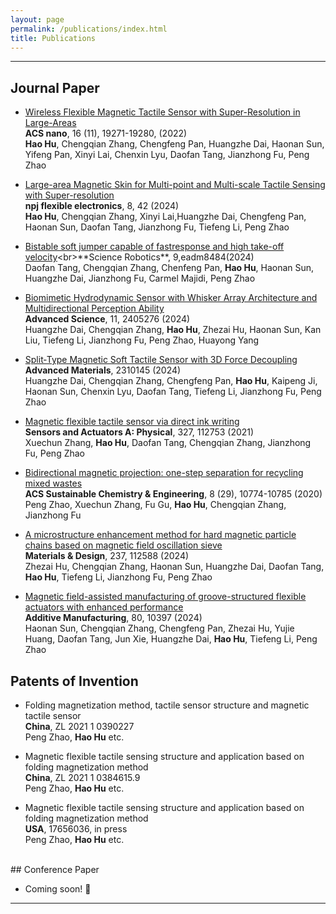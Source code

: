 ```yaml
---
layout: page
permalink: /publications/index.html
title: Publications
---
```


<!-- > Lastest Update: 28th Dec 2023&nbsp;  [中文版本 (Chinese Version)](https://caihanlin.com/file/publications-zh/) -->

---
## Journal Paper

- [Wireless Flexible Magnetic Tactile Sensor with Super-Resolution in Large-Areas](https://pubs.acs.org/doi/epdf/10.1021/acsnano.2c08664)<br>**ACS nano**, 16 (11), 19271-19280, (2022)<br>**Hao Hu**, Chengqian Zhang, Chengfeng Pan, Huangzhe Dai, Haonan Sun, Yifeng Pan, Xinyi Lai, Chenxin Lyu, Daofan Tang, Jianzhong Fu, Peng Zhao

- [Large-area Magnetic Skin for Multi-point and Multi-scale Tactile Sensing with Super-resolution](https://www.nature.com/articles/s41528-024-00325-z)<br>**npj flexible electronics**, 8, 42 (2024)<br>**Hao Hu**, Chengqian Zhang, Xinyi Lai,Huangzhe Dai, Chengfeng Pan, Haonan Sun, Daofan Tang, Jianzhong Fu, Tiefeng Li, Peng Zhao

- [Bistable soft jumper capable of fastresponse and high take-off velocity](https://www.science.org/doi/10.1126/scirobotics.adm8484#:~:text=Here%2C%20we%20report%20a%20magnetic-driven%2C%20ultrafast%20bistable%20soft,15%20milliseconds%29%20compared%20with%20previous%20soft%20jumping%20robots.)<br>**Science Robotics**, 9,eadm8484(2024)<br>Daofan Tang, Chengqian Zhang, Chenfeng Pan, **Hao Hu**, Haonan Sun, Huangzhe Dai, Jianzhong Fu, Carmel Majidi, Peng Zhao

- [Biomimetic Hydrodynamic Sensor with Whisker Array Architecture and Multidirectional Perception Ability](https://advanced.onlinelibrary.wiley.com/doi/full/10.1002/advs.202405276)<br>**Advanced Science**, 11, 2405276 (2024)<br>Huangzhe Dai, Chengqian Zhang, **Hao Hu**, Zhezai Hu, Haonan Sun, Kan Liu, Tiefeng Li, Jianzhong Fu, Peng Zhao, Huayong Yang

- [Split‐Type Magnetic Soft Tactile Sensor with 3D Force Decoupling](https://onlinelibrary.wiley.com/doi/abs/10.1002/adma.202310145)<br>**Advanced Materials**, 2310145 (2024)<br>Huangzhe Dai, Chengqian Zhang, Chengfeng Pan, **Hao Hu**, Kaipeng Ji, Haonan Sun, Chenxin Lyu, Daofan Tang, Tiefeng Li, Jianzhong Fu, Peng Zhao

- [Magnetic flexible tactile sensor via direct ink writing](https://www.sciencedirect.com/science/article/abs/pii/S0924424721002168)<br>**Sensors and Actuators A: Physical**, 327, 112753 (2021)<br>Xuechun Zhang, **Hao Hu**, Daofan Tang, Chengqian Zhang, Jianzhong Fu, Peng Zhao

- [Bidirectional magnetic projection: one-step separation for recycling mixed wastes](https://pubs.acs.org/doi/abs/10.1021/acssuschemeng.0c02461)<br>**ACS Sustainable Chemistry & Engineering**, 8 (29), 10774-10785 (2020)<br>Peng Zhao, Xuechun Zhang, Fu Gu, **Hao Hu**, Chengqian Zhang, Jianzhong Fu

- [A microstructure enhancement method for hard magnetic particle chains based on magnetic field oscillation sieve](https://www.sciencedirect.com/science/article/pii/S0264127523010043)<br>**Materials & Design**, 237, 112588 (2024)<br>Zhezai Hu, Chengqian Zhang, Haonan Sun, Huangzhe Dai, Daofan Tang, **Hao Hu**, Tiefeng Li, Jianzhong Fu, Peng Zhao

- [Magnetic field-assisted manufacturing of groove-structured flexible actuators with enhanced performance](https://www.sciencedirect.com/science/article/abs/pii/S2214860424000253)<br>**Additive Manufacturing**, 80, 10397 (2024)<br>Haonan Sun, Chengqian Zhang, Chengfeng Pan, Zhezai Hu, Yujie Huang, Daofan Tang, Jun Xie, Huangzhe Dai, **Hao Hu**, Tiefeng Li, Peng Zhao
  <br>

##  Patents of Invention

- Folding magnetization method, tactile sensor structure and magnetic tactile sensor<br>**China**, ZL 2021 1 0390227<br>Peng Zhao, **Hao Hu** etc.

-  Magnetic flexible tactile sensing structure and application based on folding magnetization method<br>**China**, ZL 2021 1 0384615.9<br>Peng Zhao, **Hao Hu** etc.

-  Magnetic flexible tactile sensing structure and application based on folding magnetization method<br>**USA**, 17656036, in press<br>Peng Zhao, **Hao Hu** etc.

  <br>
## Conference Paper

- Coming soon! 🚀
  <br>
---


<!-- ## Working Manuscript

- Detecting Multiple-mix-attack in IoT Networks through Reconstruction and Classiﬁcation Machine Learning Techniques<br>

- Multi-objective Optimization Model Based on Analysis of Human-Land Relationship Coupling: A Case Study of the Masai Mara National Reserve<br>

  <br>

---

## Undergrad Thesis

- Hybrid Detection Mechanism for Spoofing Attacks in Bluetooth Low Energy Networks<br>**Hanlin Cai** (Advisor: Zhezhuang Xu). Final Year Project (FYP). Under working<br>Already published a poster paper at AAAI 2024<br>Expect to submit a long paper to IEEE Internet of Things Journal.

- [Industrial Inspection System based on Intelligent IoT and Bionic Quadruped Robot](https://caihanlin.com/mypaper/thesis/IP-report.pdf)<br>**Hanlin Cai** (Advisor: Zhezhuang Xu, Yuxiong Xia). Junior-year Intern Program.<br>Industrial Placement Report in [Huading Tech](http://www.hdim.com.cn/) and [IACTIP Lab](https://dqxy.fzu.edu.cn/en/)<br>

  <br> -->
